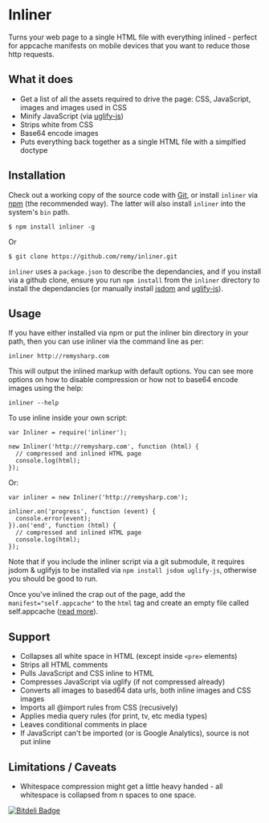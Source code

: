 # Inliner

Turns your web page to a single HTML file with everything inlined - perfect for appcache manifests on mobile devices that you want to reduce those http requests.

## What it does

- Get a list of all the assets required to drive the page: CSS, JavaScript, images and images used in CSS
- Minify JavaScript (via [uglify-js](https://github.com/mishoo/UglifyJS "mishoo/UglifyJS - GitHub"))
- Strips white from CSS
- Base64 encode images
- Puts everything back together as a single HTML file with a simplfied doctype

## Installation

Check out a working copy of the source code with [Git](http://git-scm.com), or install `inliner` via [npm](http://npmjs.org) (the recommended way). The latter will also install `inliner` into the system's `bin` path.

    $ npm install inliner -g
    
Or
    
    $ git clone https://github.com/remy/inliner.git
    
`inliner` uses a `package.json` to describe the dependancies, and if you install via a github clone, ensure you run `npm install` from the `inliner` directory to install the dependancies (or manually install [jsdom](https://github.com/tmpvar/jsdom "tmpvar/jsdom - GitHub") and [uglify-js](https://github.com/mishoo/UglifyJS "mishoo/UglifyJS - GitHub")).

## Usage

If you have either installed via npm or put the inliner bin directory in your path, then you can use inliner via the command line as per:

    inliner http://remysharp.com

This will output the inlined markup with default options. You can see more options on how to disable compression or how not to base64 encode images using the help:

    inliner --help

To use inline inside your own script:

    var Inliner = require('inliner');

    new Inliner('http://remysharp.com', function (html) {
      // compressed and inlined HTML page
      console.log(html);
    });
    
Or:
    
    var inliner = new Inliner('http://remysharp.com');
    
    inliner.on('progress', function (event) {
      console.error(event);
    }).on('end', function (html) {
      // compressed and inlined HTML page
      console.log(html);      
    });

Note that if you include the inliner script via a git submodule, it requires jsdom & uglifyjs to be installed via `npm install jsdom uglify-js`, otherwise you should be good to run.

Once you've inlined the crap out of the page, add the `manifest="self.appcache"` to the `html` tag and create an empty file called self.appcache ([read more](http://remysharp.com/2011/01/31/simple-offline-application/)).

## Support

- Collapses all white space in HTML (except inside `<pre>` elements)
- Strips all HTML comments
- Pulls JavaScript and CSS inline to HTML
- Compresses JavaScript via uglify (if not compressed already)
- Converts all images to based64 data urls, both inline images and CSS images
- Imports all @import rules from CSS (recusively)
- Applies media query rules (for print, tv, etc media types)
- Leaves conditional comments in place
- If JavaScript can't be imported (or is Google Analytics), source is not put inline

## Limitations / Caveats

- Whitespace compression might get a little heavy handed - all whitespace is collapsed from n spaces to one space.
  

[![Bitdeli Badge](https://d2weczhvl823v0.cloudfront.net/Munter/inliner/trend.png)](https://bitdeli.com/free "Bitdeli Badge")

